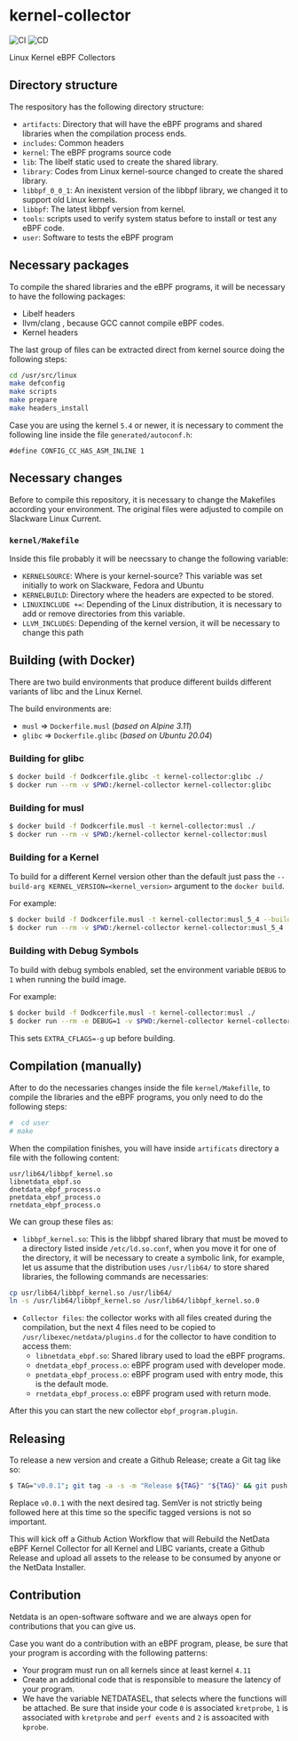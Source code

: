 # kernel-collector

![CI](https://github.com/netdata/kernel-collector/workflows/CI/badge.svg)
![CD](https://github.com/netdata/kernel-collector/workflows/CD/badge.svg)

Linux Kernel eBPF Collectors

## Directory structure

The respository has the following directory structure:

-   `artifacts`: Directory that will have the eBPF programs and shared libraries when the compilation process ends.
-   `includes`: Common headers
-   `kernel`: The eBPF programs source code
-   `lib`: The libelf static used to create the shared library.
-   `library`: Codes from Linux kernel-source changed to create the shared library.
-   `libbpf_0_0_1`: An inexistent version of the libbpf library, we changed it to support old Linux kernels.
-   `libbpf`: The latest libbpf version from kernel.
-   `tools`: scripts used to verify system status before to install or test any eBPF code.
-   `user`: Software to tests the eBPF program

## Necessary packages

To compile the shared libraries and the eBPF programs, it will be necessary to have the following packages:

-   Libelf headers
-   llvm/clang , because GCC cannot compile eBPF codes.
-   Kernel headers

The last group of files can be extracted direct from kernel source doing the following steps:

```bash
cd /usr/src/linux
make defconfig
make scripts
make prepare
make headers_install
```

Case you are using the kernel `5.4` or newer, it is necessary to comment the following line inside the file 
 `generated/autoconf.h`:

```
#define CONFIG_CC_HAS_ASM_INLINE 1
```

## Necessary changes

Before to compile this repository, it is necessary to change the Makefiles according your environment. The original
files were adjusted to compile on Slackware Linux Current. 


### `kernel/Makefile`

Inside this file probably it will be neecssary to change the following variable:

-   `KERNELSOURCE`: Where is your kernel-source? This variable was set initially to work on Slackware, Fedora and Ubuntu
-   `KERNELBUILD`: Directory where the headers are expected to be stored.
-   `LINUXINCLUDE +=`: Depending of the Linux distribution, it is necessary to add or remove directories from this variable.
-   `LLVM_INCLUDES`: Depending of the kernel version, it will be necessary to change this path


## Building (with Docker)

There are two build environments that produce different builds different
variants of libc and the Linux Kernel.

The build environments are:

- `musl`  => `Dockerfile.musl` (_based on Alpine 3.11_)
- `glibc` => `Dockerfile.glibc` (_based on Ubuntu 20.04_)

### Building for glibc

```sh
$ docker build -f Dodkcerfile.glibc -t kernel-collector:glibc ./
$ docker run --rm -v $PWD:/kernel-collector kernel-collector:glibc
```

### Building for musl

```sh
$ docker build -f Dodkcerfile.musl -t kernel-collector:musl ./
$ docker run --rm -v $PWD:/kernel-collector kernel-collector:musl
```

### Building for a Kernel

To build for a different Kernel version other than the default just pass the
`--build-arg KERNEL_VERSION=<kernel_version>` argument to the `docker build`.

For example:

```sh
$ docker build -f Dodkcerfile.musl -t kernel-collector:musl_5_4 --build--arg KERNEL_VERSION=5.4.18 ./
$ docker run --rm -v $PWD:/kernel-collector kernel-collector:musl_5_4
```

### Building with Debug Symbols

To build with debug symbols enabled, set the environment variable `DEBUG` to `1`
when running the build image.

For example:

```sh
$ docker build -f Dodkcerfile.musl -t kernel-collector:musl ./
$ docker run --rm -e DEBUG=1 -v $PWD:/kernel-collector kernel-collector:musl
```

This sets `EXTRA_CFLAGS=-g` up before building.

## Compilation (manually)

After to do the necessaries changes inside the file `kernel/Makefille`, to compile the libraries
 and the eBPF programs, you only need to do the following steps:

```bash
#  cd user
# make
``` 

When the compilation finishes, you will have inside `artificats` directory a file with the following
content:

```
usr/lib64/libbpf_kernel.so
libnetdata_ebpf.so
dnetdata_ebpf_process.o
pnetdata_ebpf_process.o
rnetdata_ebpf_process.o
```

We can group these files as:

-   `libbpf_kernel.so`: This is the libbpf shared library that must be moved to a directory listed inside 
 `/etc/ld.so.conf`, when you move it for one of the directory, it will be necessary to create a symbolic link, 
 for example, let us assume that the distribution uses `/usr/lib64/` to store shared libraries, the following 
commands are necessaries:

```bash
cp usr/lib64/libbpf_kernel.so /usr/lib64/
ln -s /usr/lib64/libbpf_kernel.so /usr/lib64/libbpf_kernel.so.0
```

-   `Collector files`: the collector works with all files created during the compilation, but the next 4 files
need to be copied to `/usr/libexec/netdata/plugins.d` for the collector to have condition to access them:
    -   `libnetdata_ebpf.so`: Shared library used to load the eBPF programs.
    -   `dnetdata_ebpf_process.o`: eBPF program used with developer mode.
    -   `pnetdata_ebpf_process.o`: eBPF program used with entry mode, this is the default mode.
    -   `rnetdata_ebpf_process.o`: eBPF program used with return mode.


After this you can start the new collector `ebpf_program.plugin`.

## Releasing

To release a new version and create a Github Release; create a Git tag like so:

```sh
$ TAG="v0.0.1"; git tag -a -s -m "Release ${TAG}" "${TAG}" && git push origin "${TAG}"
```

Replace `v0.0.1` with the next desired tag. SemVer is not strictly being followed
here at this time so the specific tagged versions is not so important.

This will kick off a Github Action Workflow that will Rebuild the NetData eBPF
Kernel Collector for all Kernel and LIBC variants, create a Github Release and
upload all assets to the release to be consumed by anyone or the NetData Installer.

## Contribution

Netdata is an open-software software and we are always open for contributions that
you can give us.

Case you want do a contribution with an eBPF program, please, be sure that your program
is according with the following patterns:

-   Your program must run on all kernels since at least kernel `4.11`
-   Create an additional code that is responsible to measure the latency of your program.
-   We have the variable NETDATASEL, that selects where the functions will be attached. Be
    sure that inside your code `0` is associated `kretprobe`, `1` is associated with `kretprobe`
    and `perf events` and `2` is assoacited with `kprobe`.

